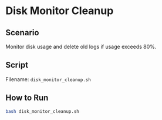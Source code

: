 # Disk Monitor Cleanup

## Scenario
Monitor disk usage and delete old logs if usage exceeds 80%.

## Script
Filename: `disk_monitor_cleanup.sh`

## How to Run
```bash
bash disk_monitor_cleanup.sh
```